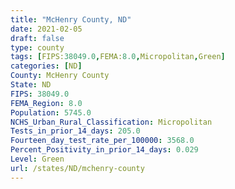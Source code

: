 ```yaml
---
title: "McHenry County, ND"
date: 2021-02-05
draft: false
type: county
tags: [FIPS:38049.0,FEMA:8.0,Micropolitan,Green]
categories: [ND]
County: McHenry County
State: ND
FIPS: 38049.0
FEMA_Region: 8.0
Population: 5745.0
NCHS_Urban_Rural_Classification: Micropolitan
Tests_in_prior_14_days: 205.0
Fourteen_day_test_rate_per_100000: 3568.0
Percent_Positivity_in_prior_14_days: 0.029
Level: Green
url: /states/ND/mchenry-county
---
```



